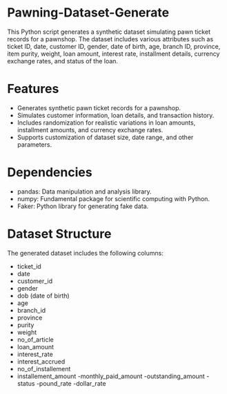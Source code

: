 # Pawning-Dataset-Generate

This Python script generates a synthetic dataset simulating pawn ticket records for a pawnshop. The dataset includes various attributes such as ticket ID, date, customer ID, gender, date of birth, age, branch ID, province, item purity, weight, loan amount, interest rate, installment details, currency exchange rates, and status of the loan.

# Features

- Generates synthetic pawn ticket records for a pawnshop.
- Simulates customer information, loan details, and transaction history.
- Includes randomization for realistic variations in loan amounts, installment amounts, and currency exchange rates.
- Supports customization of dataset size, date range, and other parameters.

# Dependencies

- pandas: Data manipulation and analysis library.
- numpy: Fundamental package for scientific computing with Python.
- Faker: Python library for generating fake data.

# Dataset Structure
The generated dataset includes the following columns:

- ticket_id
- date
- customer_id
- gender
- dob (date of birth)
- age
- branch_id
- province
- purity
- weight
- no_of_article
- loan_amount
- interest_rate
- interest_accrued
- no_of_installement
- installement_amount
-monthly_paid_amount
-outstanding_amount
-status
-pound_rate
-dollar_rate

